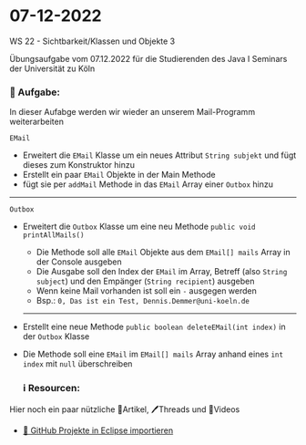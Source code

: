 # 07-12-2022
WS 22 - Sichtbarkeit/Klassen und Objekte 3 


Übungsaufgabe vom 07.12.2022 für die Studierenden des Java I Seminars der Universität zu Köln

### 📝 Aufgabe:


In dieser Aufabge werden wir wieder an unserem Mail-Programm weiterarbeiten


```EMail```
- Erweitert die ```EMail``` Klasse um ein neues Attribut ```String subjekt``` und fügt dieses zum Konstruktor hinzu
- Erstellt ein paar ```EMail``` Objekte in der Main Methode
- fügt sie per ```addMail``` Methode in das ```EMail``` Array einer ```Outbox``` hinzu

----------------------------------

```Outbox```
- Erweitert die ```Outbox``` Klasse um eine neu Methode ```public void printAllMails()```
  - Die Methode soll alle ```EMail``` Objekte aus dem ```EMail[] mails``` Array in der Console ausgeben
  - Die Ausgabe soll den Index der ```EMail``` im Array,  Betreff (also ```String subject```) und den Empänger (```String recipient```) ausgeben
  - Wenn keine Mail vorhanden ist soll ein ```-``` ausgegen werden
  - Bsp.: ```0, Das ist ein Test, Dennis.Demmer@uni-koeln.de```
  
  -----------------------------
- Erstellt eine neue Methode ```public boolean deleteEMail(int index)``` in der  ```Outbox``` Klasse
- Die Methode soll eine ```EMail``` im  ```EMail[] mails``` Array anhand eines ```int index``` mit ```null``` überschreiben



  ### ℹ️ Resourcen:
Hier noch ein paar nützliche 📃Artikel, 🖊️Threads und 🎥Videos

- [ 🎥 GitHub Projekte in Eclipse importieren](https://drive.google.com/file/d/1IpwHADmwViEGQ7Pf4BgybUYpz7WBoMe5/view?usp=sharing)
